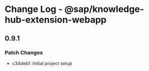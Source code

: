 # Change Log - @sap/knowledge-hub-extension-webapp

## 0.9.1

### Patch Changes

-   c34deb1: Initial project setup
